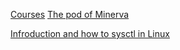 [Courses](https://linuxacademy.com/cp/courses/lesson/course/4014/lesson/2/module/327)
[The pod of Minerva](https://interactive.linuxacademy.com/diagrams/ThePodofMinerva.html)



[Infroduction and how to sysctl in Linux](http://go2linux.garron.me/linux/2011/02/introduction-and-how-sysctl-linux-900/)